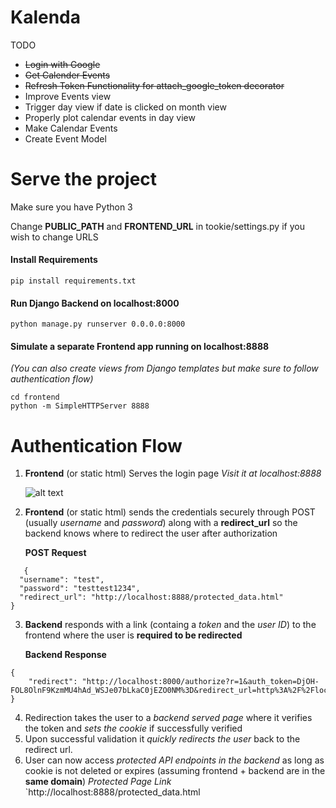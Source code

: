 # Kalenda

TODO

* ~~Login with Google~~
* ~~Get Calender Events~~
* ~~Refresh Token Functionality for attach_google_token decorator~~
* Improve Events view
* Trigger day view if date is clicked on month view
* Properly plot calendar events in day view
* Make Calendar Events
* Create Event Model

      

Serve the project
====

Make sure you have Python 3

Change **PUBLIC_PATH** and **FRONTEND_URL** in tookie/settings.py if you wish to change URLS

#### Install Requirements

`pip install requirements.txt`

#### Run Django Backend on localhost:8000
`python manage.py runserver 0.0.0.0:8000`

#### Simulate a separate Frontend app running on localhost:8888
*(You can also create views from Django templates but make sure to follow authentication flow)*
```
cd frontend
python -m SimpleHTTPServer 8888
```



Authentication Flow
====
1. **Frontend** (or static html) Serves the login page
    *Visit it at localhost:8888*


      ![alt text](https://github.com/jrbenriquez/tookie-demo/raw/master/docs/signin.png "Sign In")

2. **Frontend** (or static html) sends the credentials securely through POST (usually *username* and *password*) along with a **redirect_url** so the backend knows where to redirect the user after authorization

    **POST Request**

```
   {
  "username": "test",
  "password": "testtest1234",
  "redirect_url": "http://localhost:8888/protected_data.html"
}
```
3. **Backend** responds with a link (containg a *token* and the *user ID*) to the frontend where the user is **required to be redirected**

    **Backend Response**
```
{
    "redirect": "http://localhost:8000/authorize?r=1&auth_token=DjOH-FOL8OlnF9KzmMU4hAd_WSJe07bLkaC0jEZO0NM%3D&redirect_url=http%3A%2F%2Flocalhost%3A8000%2Fprotected_data.html"
}
```

4. Redirection takes the user to a *backend served page* where it verifies the token and *sets the cookie* if successfully verified
5. Upon successful validation it *quickly redirects the user* back to the redirect url.
6. User can now access *protected API endpoints in the backend* as long as cookie is not deleted or expires (assuming frontend + backend are in the **same domain**)
    *Protected Page Link*
    `http://localhost:8888/protected_data.html
